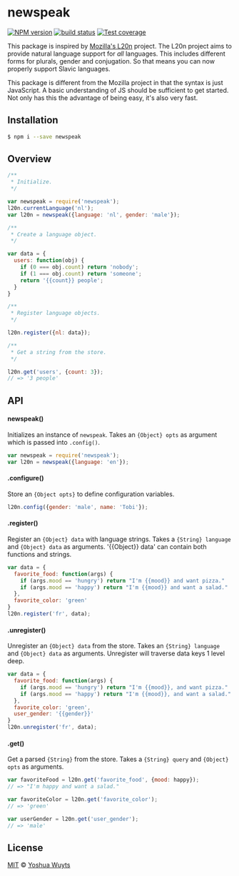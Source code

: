 # newspeak
[![NPM version][npm-image]][npm-url] [![build status][travis-image]][travis-url] 
[![Test coverage][coveralls-image]][coveralls-url]

This package is inspired by [Mozilla's L20n](http://l20n.org/) project. The L20n
project aims to provide natural language support for _all_ languages. This 
includes different forms for plurals, gender and conjugation. So that means you 
can now properly support Slavic languages.

This package is different from the Mozilla project in that the syntax is just
JavaScript. A basic understanding of JS should be sufficient to get started. Not
only has this the advantage of being easy, it's also very fast.

## Installation
```bash
$ npm i --save newspeak
```

## Overview
```js
/**
 * Initialize.
 */

var newspeak = require('newspeak');
l20n.currentLanguage('nl');
var l20n = newspeak({language: 'nl', gender: 'male'});

/**
 * Create a language object.
 */

var data = {
  users: function(obj) {
    if (0 === obj.count) return 'nobody';
    if (1 === obj.count) return 'someone';
    return '{{count}} people';
  }
}

/**
 * Register language objects.
 */

l20n.register({nl: data});

/**
 * Get a string from the store.
 */

l20n.get('users', {count: 3});
// => '3 people'
```

## API
#### newspeak()
Initializes an instance of `newspeak`. Takes an `{Object} opts` as argument 
which is passed into `.config()`.
```js
var newspeak = require('newspeak');
var l20n = newspeak({language: 'en'});
```

#### .configure()
Store an `{Object opts}` to define configuration variables.
```js
l20n.config({gender: 'male', name: 'Tobi'});
```

#### .register()
Register an `{Object} data` with language strings. Takes a 
`{String} language` and `{Object} data` as arguments. '{{Object}} data' can 
contain both functions and strings.
```js
var data = {
  favorite_food: function(args) {
    if (args.mood == 'hungry') return "I'm {{mood}} and want pizza."
    if (args.mood == 'happy') return "I'm {{mood}} and want a salad."
  },
  favorite_color: 'green'
}
l20n.register('fr', data);
```

#### .unregister()
Unregister an `{Object} data` from the store. Takes an `{String} language` and
`{Object} data` as arguments. Unregister will traverse data keys 1 level deep.
```js
var data = {
  favorite_food: function(args) {
    if (args.mood == 'hungry') return "I'm {{mood}}, and want pizza."
    if (args.mood == 'happy') return "I'm {{mood}}, and want a salad."
  },
  favorite_color: 'green',
  user_gender: '{{gender}}'
}
l20n.unregister('fr', data);
```

#### .get()
Get a parsed `{String}` from the store. Takes a `{String} query` and 
`{Object} opts` as arguments.
```js
var favoriteFood = l20n.get('favorite_food', {mood: happy});
// => "I'm happy and want a salad."

var favoriteColor = l20n.get('favorite_color');
// => 'green'

var userGender = l20n.get('user_gender');
// => 'male'
```
## License
[MIT](https://tldrlegal.com/license/mit-license) © [Yoshua Wuyts](http://yoshuawuyts.com)

[npm-image]: https://img.shields.io/npm/v/newspeak.svg?style=flat
[npm-url]: https://npmjs.org/package/newspeak
[travis-image]: https://img.shields.io/travis/yoshuawuyts/newspeak.svg?style=flat
[travis-url]: https://travis-ci.org/yoshuawuyts/newspeak
[coveralls-image]: https://img.shields.io/coveralls/yoshuawuyts/newspeak.svg?style=flat
[coveralls-url]: https://coveralls.io/r/yoshuawuyts/newspeak?branch=master
